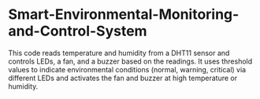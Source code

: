 # Smart-Environmental-Monitoring-and-Control-System
This code reads temperature and humidity from a DHT11 sensor and controls LEDs, a fan, and a buzzer based on the readings. It uses threshold values to indicate environmental conditions (normal, warning, critical) via different LEDs and activates the fan and buzzer at high temperature or humidity.
